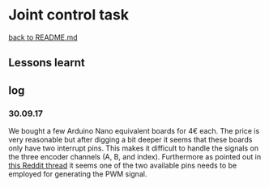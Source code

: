 # Joint control task

[back to README.md](../README.md)

## Lessons learnt

## log

### 30.09.17

We bought a few Arduino Nano equivalent boards for 4€ each.
The price is very reasonable but after digging a bit deeper it seems that these boards only have two interrupt pins.
This makes it difficult to handle the signals on the three encoder channels (A, B, and index).
Furthermore as pointed out in [this Reddit thread](https://www.reddit.com/r/arduino/comments/xyjt6/using_rotary_encoders_without_available_interrupt/) it seems one of the two available pins needs to be employed for generating the PWM signal.
